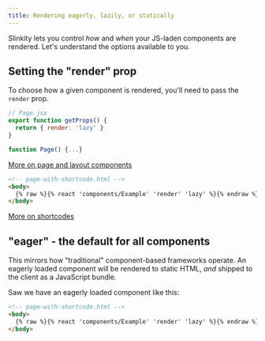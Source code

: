 ```yaml
---
title: Rendering eagerly, lazily, or statically
---
```


Slinkity lets you control _how_ and _when_ your JS-laden components are rendered. Let's understand the options available to you.

## Setting the "render" prop

To choose how a given component is rendered, you'll need to pass the `render` prop.

```jsx
// Page.jsx
export function getProps() {
  return { render: 'lazy' }
}

function Page() {...}
```

[More on page and layout components](/docs/component-pages-and-layouts)

```html
<!-- page-with-shortcode.html -->
<body>
  {% raw %}{% react 'components/Example' 'render' 'lazy' %}{% endraw %}
</body>
```

[More on shortcodes](/docs/component-shortcodes)

## "eager" - the default for all components

This mirrors how "traditional" component-based frameworks operate. An eagerly loaded component will be rendered to static HTML, _and_ shipped to the client as a JavaScript bundle.

Saw we have an eagerly loaded component like this:

```html
<!-- page-with-shortcode.html -->
<body>
  {% raw %}{% react 'components/Example' 'render' 'lazy' %}{% endraw %}
</body>
```
